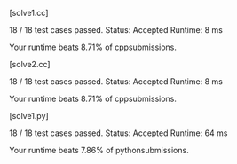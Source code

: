 [solve1.cc]

18 / 18 test cases passed.
Status: Accepted
Runtime: 8 ms

Your runtime beats 8.71% of cppsubmissions.


[solve2.cc]

18 / 18 test cases passed.
Status: Accepted
Runtime: 8 ms

Your runtime beats 8.71% of cppsubmissions.


[solve1.py]

18 / 18 test cases passed.
Status: Accepted
Runtime: 64 ms

Your runtime beats 7.86% of pythonsubmissions.


